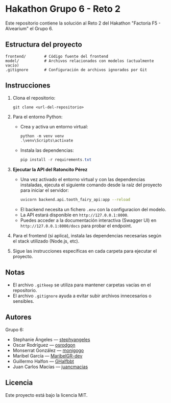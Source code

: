 # Hakathon Grupo 6 - Reto 2

Este repositorio contiene la solución al Reto 2 del Hakathon "Factoría F5 - Alvearium" el Grupo 6.

## Estructura del proyecto

```
frontend/        # Código fuente del frontend
model/           # Archivos relacionados con modelos (actualmente vacío)
.gitignore       # Configuración de archivos ignorados por Git
```

## Instrucciones

1. Clona el repositorio:
   ```
   git clone <url-del-repositorio>
   ```
2. Para el entorno Python:
    - Crea y activa un entorno virtual:
       ```powershell
       python -m venv venv
       .\venv\Scripts\activate
       ```
    - Instala las dependencias:
       ```powershell
       pip install -r requirements.txt
       ```
3. **Ejecutar la API del Ratoncito Pérez**
    - Una vez activado el entorno virtual y con las dependencias instaladas, ejecuta el siguiente comando desde la raíz del proyecto para iniciar el servidor:
      ```bash
      uvicorn backend.api.tooth_fairy_api:app --reload
      ```
    - El backend necesita un fichero `.env` con la configuracion del modelo.
    - La API estará disponible en `http://127.0.0.1:8000`.
    - Puedes acceder a la documentación interactiva (Swagger UI) en `http://127.0.0.1:8000/docs` para probar el endpoint.

4. Para el frontend (si aplica), instala las dependencias necesarias según el stack utilizado (Node.js, etc).
5. Sigue las instrucciones específicas en cada carpeta para ejecutar el proyecto.

## Notas
- El archivo `.gitkeep` se utiliza para mantener carpetas vacías en el repositorio.
- El archivo `.gitignore` ayuda a evitar subir archivos innecesarios o sensibles.

## Autores
Grupo 6:

- Stephanie Ángeles — [stephyangeles](https://github.com/stephyangeles)
- Oscar Rodríguez — [osrodgon](https://github.com/osrodgon)
- Monserrat González — [monigogo](https://github.com/monigogo)
- Maribel García — [MaribelGR-dev](https://github.com/MaribelGR-dev)
- Guillermo Halfon — [GHalfbbt](https://github.com/GHalfbbt)
- Juan Carlos Macías — [juancmacias](https://github.com/juancmacias)


## Licencia
Este proyecto está bajo la licencia MIT.

